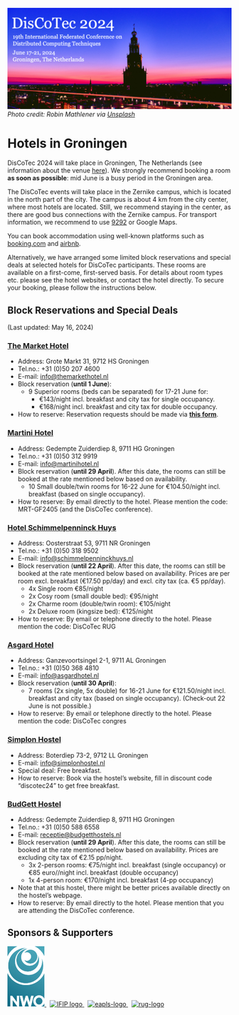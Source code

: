 [![](banner2024.v2.png)](.)
*Photo credit: Robin Mathlener via [Unsplash](https://unsplash.com/photos/black-concrete-building-during-night-time-3x-fuFPs-G0)* 

# Hotels in Groningen


DisCoTec 2024 will take place in Groningen, The Netherlands (see information about the venue [here](venue)).
We strongly recommend booking a room **as soon as possible**: mid June is a busy period in the Groningen area. 

The DisCoTec events will take place in the Zernike campus, which is located in the north part of the city. The campus is about 4 km from the city center, where most hotels are located. Still, we recommend staying in the center, as there are good bus connections with the Zernike campus. 
For transport information, we recommend to use [9292](https://9292.nl/en) or Google Maps.  

You can book accommodation using well-known platforms such as [booking.com](https://www.booking.com) and [airbnb](https://www.airbnb.com).
 
Alternatively, we have arranged some limited block reservations and special deals at selected hotels for DisCoTec participants. These rooms are available on a first-come, first-served basis. For details about room types etc. please see the hotel websites, or contact the hotel directly. To secure your booking, please follow the instructions below. 

## Block Reservations and Special Deals
(Last updated: May 16, 2024)

### [The Market Hotel](https://themarkethotel.com/) 
* Address: Grote Markt 31, 9712 HS Groningen
* Tel.no.: +31 (0)50 207 4600 
* E-mail: info@themarkethotel.nl
* Block reservation (**until 1 June**): 
  * 9 Superior rooms (beds can be separated) for 17-21 June for:
    * €143/night incl. breakfast and city tax for single occupancy.
    * €168/night incl. breakfast and city tax for double occupancy.
* How to reserve: Reservation requests should be made via [**this form**](https://forms.gle/EdwCLcDxRfN2S4jt5).


### [Martini Hotel](https://martinihotel.nl/?lang=en)
* Address: Gedempte Zuiderdiep 8, 9711 HG Groningen
* Tel.no.: +31 (0)50 312 9919
* E-mail: info@martinihotel.nl
* Block reservation (**until 29 April**). After this date, the rooms can still be booked at the rate mentioned below based on availability. 
  * 10 Small double/twin rooms for 16-22 June for €104.50/night incl. breakfast (based on single occupancy).
* How to reserve:  By email directly to the hotel. Please mention the code: MRT-GF2405 (and the DisCoTec conference). 

### [Hotel Schimmelpenninck Huys](https://www.charmehotels.eu/nl/hotels/groningen/)
* Address: Oosterstraat 53, 9711 NR Groningen
* Tel.no.: +31 (0)50 318 9502
* E-mail: info@schimmelpenninckhuys.nl
* Block reservation (**until 22 April**). After this date, the rooms can still be booked at the rate mentioned below based on availability. Prices are per room excl. breakfast (€17.50 pp/day) and excl. city tax (ca. €5 pp/day).
  * 4x Single room  €85/night
  * 2x Cosy room (small double bed): €95/night
  * 2x Charme room (double/twin room): €105/night
  * 2x Deluxe room (kingsize bed): €125/night
* How to reserve: By email or telephone directly to the hotel. Please mention the code: DisCoTec RUG

### [Asgard Hotel](https://www.asgardhotel.nl/en/)
* Address: Ganzevoortsingel 2-1, 9711 AL Groningen
* Tel.no.: +31 (0)50 368 4810
* E-mail: info@asgardhotel.nl
* Block reservation (**until 30 April**): 
  * 7 rooms (2x single, 5x double) for 16-21 June for €121.50/night incl. breakfast and city tax (based on single occupancy). (Check-out 22 June is not possible.)  
* How to reserve: By email or telephone directly to the hotel. Please mention the code: DisCoTec congres

### [Simplon Hostel](https://simplonhostel.nl/)
* Address: Boterdiep 73-2, 9712 LL Groningen
* E-mail: info@simplonhostel.nl
* Special deal: Free breakfast.
* How to reserve: Book via the hostel’s website, fill in discount code “discotec24” to get free breakfast.

### [BudGett Hostel](https://www.budgetthostels.nl/?lang=en)
* Address: Gedempte Zuiderdiep 8, 9711 HG Groningen
* Tel.no.: +31 (0)50 588 6558
* E-mail: receptie@budgetthostels.nl
* Block reservation (**until 29 April**). After this date, the rooms can still be booked at the rate mentioned below based on availability. Prices are excluding city tax of €2.15 pp/night.
  *  3x 2-person rooms: €75/night incl. breakfast (single occupancy) or €85 euro//night incl. breakfast (double occupancy)
  * 1x 4-person room: €170/night incl. breakfast (4-pp occupancy)
* Note that at this hostel, there might be better prices available directly on the hostel’s webpage.
* How to reserve: By email directly to the hotel. Please mention that you are attending the DisCoTec conference.


<!--
| Hotel| Location / Contact  | Instructions |
| :-: | :- | :- |
| [The Market Hotel](https://themarkethotel.com/) | Grote Markt 31  9712 HS Groningen +31(0)50-2074600 info@themarkethotel.nl | TBD | 
| [Martini Hotel](https://martinihotel.nl/?lang=en) | Gedempte Zuiderdiep 8  9711 HG Groningen+31 (0)50 312 99 19 info@martinihotel.nl | When contacting the hotel to book a room use the code: MRT-GF2405 |
| [Schimmelpennick Huys Hotel](https://www.charmehotels.eu/nl/hotels/groningen/) | Oosterstraat 53 9711 NR Groningen 050-3189502 sales@schimmelpenninckhuys.nl | When contacting the hotel to book a room please use the code: DisCoTec RUG |
| [Asgard Hotel](https://www.asgardhotel.nl/en/)| Ganzevoortsingel 2-1  9711 AL Groningen +31(0)503684810 info@asgardhotel.nl | When contacting the hotel to book a room please use the code: DisCoTec  |
| [Simplon Hostel](https://simplonhostel.nl/)| Boterdiep 73-2 9712 LL Groningen info@simplonhostel.nl | When contacting the hotel to book a room please use the code “discotec24” to add breakfast at no extra costs.  |
-->

## Sponsors & Supporters

<p float="left">
  <a href="https://www.nwo.nl">
    <img alt="nwo-logo" src="NWO.jpg" height="135px" />
  </a>
  &nbsp;
  <a href="https://www.ifip.org">
    <img alt="IFIP logo" src="https://encrypted-tbn0.gstatic.com/images?q=tbn:ANd9GcS-EpsUS6bK4HbtbQ12Do2lkYu998ZGaXNCTWG4bxbd11vWDMDi" height="88px" />
  </a>
  &nbsp;
  <a href="https://eapls.org">
    <img alt="eapls-logo" src="https://www.discotec.org/2021/EAPLS_logo.jpg" height="88px" />
  </a>
  &nbsp;
  <a href="http://rug.nl">
    <img alt="rug-logo" src="https://www.rug.nl/about-ug/practical-matters/huisstijl/logobank-new/corporatelogo/corporatelogorood/rugr_logoen_rood_rgb.jpg" height="88px" />
  </a>
</p>
